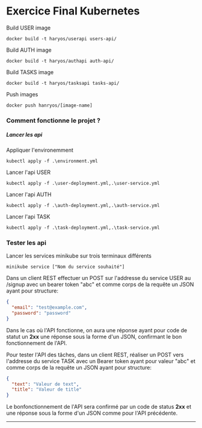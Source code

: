 # Exercice Final Kubernetes

Build USER image

`docker build -t haryos/userapi users-api/`

Build AUTH image

`docker build -t haryos/authapi auth-api/`

Build TASKS image

`docker build -t haryos/tasksapi tasks-api/`

Push images

`docker push hanryos/[image-name]`

### Comment fonctionne le projet ?

##### Lancer les api

Appliquer l'environemment

`
kubectl apply -f .\environment.yml
`

Lancer l'api USER

`
kubectl apply -f .\user-deployment.yml,.\user-service.yml
`

Lancer l'api AUTH

`
kubectl apply -f .\auth-deployment.yml,.\auth-service.yml
`

Lancer l'api TASK

`
kubectl apply -f .\task-deployment.yml,.\task-service.yml
`
### Tester les api

Lancer les services minikube sur trois terminaux différents

`
minikube service ["Nom du service souhaité"]
`

Dans un client REST effectuer un POST sur l'addresse du service USER au /signup avec un bearer token "abc" et comme corps de la requête un JSON ayant pour structure:

```json
{
  "email": "test@example.com",
  "password": "password"
}
```

Dans le cas où l'API fonctionne, on aura une réponse ayant pour code de statut un **2xx** une réponse sous la forme d'un JSON, confirmant le bon fonctionnement de l'API.



Pour tester l'API des tâches, dans un client REST, réaliser un POST vers l'addresse du service TASK avec un Bearer token ayant pour valeur "abc" et comme corps de la requête un JSON ayant pour structure: 

```json
{
  "text": "Valeur de text",
  "title": "Valeur de title"
}
```

Le bonfonctionnement de l'API sera confirmé par un code de status **2xx** et une réponse sous la forme d'un JSON comme pour l'API précédente.

---
